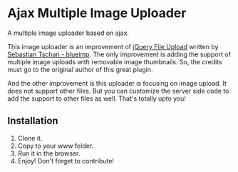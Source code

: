 # Ajax Multiple Image Uploader
A multiple image uploader based on ajax.

This image uploader is an improvement of <a href="https://github.com/blueimp/jQuery-File-Upload">jQuery File Upload</a> written by <a href="#">Sebastian Tschan - blueimp</a>. The only improvement is adding the support of multiple image uploads with removable image thumbnails. So, the credits must go to the original author of this great plugin. 

And the other improvement is this uploader is focusing on image upload. It does not support other files. But you can customize the server side code to add the support to other files as well. That's totally upto you!

<h2>Installation</h2>

<ol>
    <li>Clone it.</li>
    <li>Copy to your www folder.</li>
    <li>Run it in the browser.</li>
    <li>Enjoy! Don't forget to contribute!</li>
</ol>